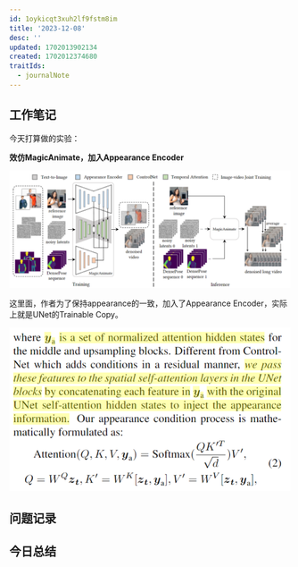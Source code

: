 ```yaml
---
id: 1oykicqt3xuh2lf9fstm8im
title: '2023-12-08'
desc: ''
updated: 1702013902134
created: 1702012374680
traitIds:
  - journalNote
---
```

<!--
Based on the journaling method created by Intelligent Change:
- [Intelligent Change: Our Story](https://www.intelligentchange.com/pages/our-story)
- [The Five Minute Journal](https://www.intelligentchange.com/products/the-five-minute-journal)
-->



## **工作笔记**
今天打算做的实验：

**效仿MagicAnimate，加入Appearance Encoder**

![图 0](assets/images/13da549a91366913791f1b7f4e7fe1799a02379928a53602839b0156099d076b.png)  

这里面，作者为了保持appearance的一致，加入了Appearance Encoder，实际上就是UNet的Trainable Copy。

![图 1](assets/images/4241fd38f23953241fffd442fedcdd61b3c7f8f3e8df79f3fedb0a363d9fc84b.png)  





## **问题记录**


## **今日总结**

